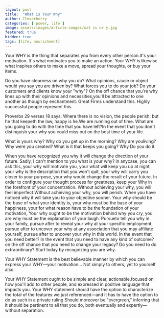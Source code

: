 ```yaml
---
layout: post
title:  "What is Your Why"
author: Cleverberry
categories: [ power, life ]
image: assets/images/article-images/wat is ur y.jpg
featured: true
hidden: true
tags: [life, nourishment]
---
```


<p>Your WHY is the thing that separates you from every other person.It's your motivation. It's what motivates you to make an action. Your WHY is likewise what inspires others to make a move, spread your thoughts, or buy your items.</p>

<p>Do you have clearness on why you do? What opinions, cause or object would you say you are driven by? What forces you to do your job? Do your customers and clients know your "why"? On the off chance that you're why lines up with their opinions and necessities,you'll be attracted to one another as though by enchantment. Great Firms understand this. Highly successful people represent this.</p>

<p>Proverbs 29 verses 18 says: Where there is no vision, the people perish: but he that keepeth the law, happy is he.We are running out of time. What are you going to do with the time that you have left?In the event that you don't distinguish your why you could miss out on the best time of your life.</p>

<p>What is yours why? Why do you get up in the morning? Why are youliving? Why were you created? What is it that keeps you going? Why Do you do it.</p>

<p>When you have recognized you why it will change the direction of your future. Sadly, I can't mention to you what is your why? in anycase, you can ask this, your why will motivate you, your what will keep you up at night, your why is the description that you won't quit, your why will carry you closer to your purpose, your why would change the result of your future. In order to configure your thought process for greatness, keep your Why in the forefront of your concentration. Without achieving your why, you will feel imperfect.Without achieving your why, you will perish. When you have noticed why it will take you to your objective sooner. Your why should be the base of what your identity is, your why must be the base of your happiness, your for what reason have to be the foundation of your motivation, Your why ought to be the motivation behind why you cry, you are why must be the explanation of your laugh. Pursueto tell you why in your family, pursue after to reveal your why at your specific employment, pursue after to uncover your why at any association that you may affiliate yourself, pursue after to uncover your why in this world. In the event that you need better? In the event that you need to have any kind of outcome? on the off chance that you need to change your legacy? Do you need to do extraordinary? Start today by recognizing you are why.</p>

<p>Your WHY Statement is the best believable manner by which you can express your WHY—your motivation... Not simply to others, yet to yourself also.</p>
<p>Your WHY Statement ought to be simple and clear, actionable,focused on how you'll add to other people, and expressed in positive language that impacts you. Your WHY statement should have the option to characterize the total of the features we just referenced—and it has to have the option to do as such in a private ruling.Should moreover be "evergreen," inferring that it should be pertinent to all that you do, both eventually and expertly—without separation.</p>